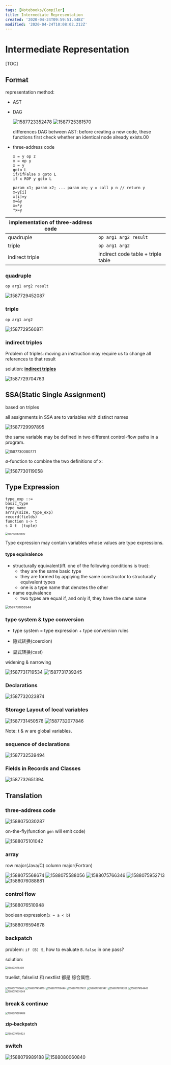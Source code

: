```yaml
---
tags: [Notebooks/Compiler]
title: Intermediate Representation
created: '2020-04-24T09:59:51.448Z'
modified: '2020-04-24T10:08:02.212Z'
---
```


# Intermediate Representation

[TOC]

## Format

representation method:

- AST

- DAG

   <img src="./Intermediate Representation.assets/1587723352478.png" alt="1587723352478" /> 

   <img src="./Intermediate Representation.assets/1587725381570.png" alt="1587725381570" /> 

  differences DAG between AST: before creating a new code, these functions first check whether an identical node already exists.00

- three-address code

  ```
  x = y op z
  x = op y
  x = y
  goto L
  if/ifFalse x goto L
  if x ROP y goto L
  
  param x1; param x2; ... param xn; y = call p n // return y
  x=y[i]
  x[i]=y
  x=&y
  x=*y
  *x=y
  ```

| implementation of three-address code |                                    |
| ------------------------------------ | ---------------------------------- |
| quadruple                            | `op arg1 arg2 result`              |
| triple                               | `op arg1 arg2`                     |
| indirect triple                      | indirect code table + triple table |

### quadruple

`op arg1 arg2 result`

 <img src="./Intermediate Representation.assets/1587729452087.png" alt="1587729452087" /> 

### triple

`op arg1 arg2`

 <img src="./Intermediate Representation.assets/1587729560871.png" alt="1587729560871" /> 

### indirect triples

Problem of triples: moving an instruction may require us to change all references to that result

solution: <u>**indirect triples**</u>

 <img src="./Intermediate Representation.assets/1587729704763.png" alt="1587729704763" /> 

## SSA(Static Single Assignment)

based on triples

all assignments in SSA are to variables with distinct names

 <img src="./Intermediate Representation.assets/1587729997895.png" alt="1587729997895" /> 

the same variable may be defined in two different control-flow paths in a program.

<img src="./Intermediate Representation.assets/1587730080771.png" alt="1587730080771" style="zoom:80%;" />

 ø-function to combine the two definitions of x: 

<img src="./Intermediate Representation.assets/1587730119058.png" alt="1587730119058" style="zoom:100%;" />

## Type Expression

```
type_exp ::= 
basic_type    
type_name    
array(size, type_exp)    
record(fields) 
function s-> t    
s X t  (tuple) 
```

<img src="./Intermediate Representation.assets/1587730839590.png" alt="1587730839590" style="zoom:50%;" />

Type expression may contain variables whose values are type expressions.

#### type equivalence

- structurally equivalent(iff. one of the following conditions is true):
  - they are the same basic type
  - they are formed by applying the same constructor to structurally equivalent types
  - one is a type name that denotes the other
- name equivalence
  -  two types are equal if, and only if, they have the same name

<img src="./Intermediate Representation.assets/1587731055544.png" alt="1587731055544" style="zoom:67%;" />

### type system & type conversion 

- type system = type expression + type conversion rules

- 隐式转换(coercion)
- 显式转换(cast)

widening & narrowing

 <img src="./Intermediate Representation.assets/1587731719534.png" alt="1587731719534" /> 

 <img src="./Intermediate Representation.assets/1587731739245.png" alt="1587731739245" /> 

### Declarations

 <img src="./Intermediate Representation.assets/1587732023874.png" alt="1587732023874" /> 

### Storage Layout of local variables

 <img src="./Intermediate Representation.assets/1587731450576.png" alt="1587731450576" /> 

 <img src="./Intermediate Representation.assets/1587732077846.png" alt="1587732077846" /> 

Note: t & w are global variables.

### sequence of declarations

 <img src="./Intermediate Representation.assets/1587732539494.png" alt="1587732539494" /> 

### Fields in Records and Classes

 <img src="./Intermediate Representation.assets/1587732651394.png" alt="1587732651394" /> 

## Translation

### three-address code

 <img src="./Intermediate Representation.assets/1588075030287.png" alt="1588075030287" /> 

on-the-fly(function `gen` will emit code)

 <img src="./Intermediate Representation.assets/1588075101042.png" alt="1588075101042" /> 

### array

row major(Java/C) column major(Fortran) 

 <img src="./Intermediate Representation.assets/1588075568674.png" alt="1588075568674" /> 

 <img src="./Intermediate Representation.assets/1588075588056.png" alt="1588075588056" /> 



 <img src="./Intermediate Representation.assets/1588075766346.png" alt="1588075766346" /> 

 <img src="./Intermediate Representation.assets/1588075952713.png" alt="1588075952713" /> 

 <img src="./Intermediate Representation.assets/1588076088881.png" alt="1588076088881" /> 

### control flow

 <img src="./Intermediate Representation.assets/1588076510948.png" alt="1588076510948" /> 

boolean expression(`x = a < b`)

 <img src="./Intermediate Representation.assets/1588076594678.png" alt="1588076594678" /> 

### backpatch

problem: `if (B) S`, how to evaluate `B.false` in one pass?

solution:

<img src="./Intermediate Representation.assets/1588076783911.png" alt="1588076783911" style="zoom:50%;" />

truelist, falselist 和 nextlist 都是 综合属性.

<img src="./Intermediate Representation.assets/1588077110463.png" alt="1588077110463" style="zoom:50%;" />

<img src="./Intermediate Representation.assets/1588077459710.png" alt="1588077459710" style="zoom:50%;" />

<img src="./Intermediate Representation.assets/1588077708446.png" alt="1588077708446" style="zoom:50%;" />

<img src="./Intermediate Representation.assets/1588077827421.png" alt="1588077827421" style="zoom:50%;" />

<img src="./Intermediate Representation.assets/1588077927347.png" alt="1588077927347" style="zoom:50%;" />

<img src="./Intermediate Representation.assets/1588078789269.png" alt="1588078789269" style="zoom:50%;" />

<img src="./Intermediate Representation.assets/1588079164445.png" alt="1588079164445" style="zoom:50%;" />

<img src="./Intermediate Representation.assets/1588079374244.png" alt="1588079374244" style="zoom:50%;" />

### break & continue

<img src="./Intermediate Representation.assets/1588079589489.png" alt="1588079589489" style="zoom:50%;" />

#### zip-backpatch

<img src="./Intermediate Representation.assets/1588079750923.png" alt="1588079750923" style="zoom:50%;" />

### switch

 <img src="./Intermediate Representation.assets/1588079989188.png" alt="1588079989188" /> 

 <img src="./Intermediate Representation.assets/1588080060840.png" alt="1588080060840" /> 

